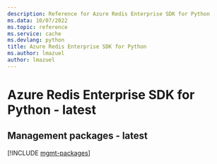 ```yaml
---
description: Reference for Azure Redis Enterprise SDK for Python
ms.data: 10/07/2022
ms.topic: reference
ms.service: cache
ms.devlang: python
title: Azure Redis Enterprise SDK for Python
ms.author: lmazuel
author: lmazuel
---
```

# Azure Redis Enterprise SDK for Python - latest

## Management packages - latest
[!INCLUDE [mgmt-packages](redis-enterprise-mgmt-index.md)]